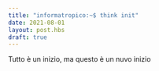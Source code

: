 ```yaml
---
title: "informatropico:~$ think init"
date: 2021-08-01
layout: post.hbs
draft: true
---
```

Tutto è un inizio, ma questo è un nuvo inizio

